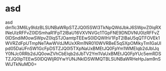 # asd
asd
dm1lc3M6Ly9ldzBLSUNBaWRpSTZJQ0l5SWl3TkNpQWdJbkJ6SWpvZ0lqRXlNeUlzRFFvZ0lDSmhaR1FpT2lBaU16VXVNVGc1TGpFNE9DNDVNU0lzRFFvZ0lDSndiM0owSWpvZ0lqSTJOamtpTEEwS0lDQWlhV1FpT2lBaU5qQTFOVEk1WVRZdFpUTmpNeTAwWVdJMUxXRm1NR010WVRBeE5qSXpOMlkyTm1GaUlpd05DaUFnSW1GcFpDSTZJQ0l5TXpNaUxBMEtJQ0FpYm1WMElqb2dJblJqY0NJc0RRb2dJQ0owZVhCbElqb2dJbTV2Ym1VaUxBMEtJQ0FpYUc5emRDSTZJQ0lpTEEwS0lDQWljR0YwYUNJNklDSWlMQTBLSUNBaWRHeHpJam9nSWlJTkNuMD0=
